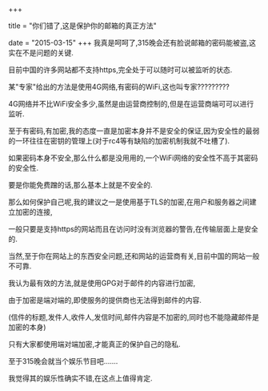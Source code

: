 +++

title = "你们错了,这是保护你的邮箱的真正方法"

date =  "2015-03-15"
+++
我真是呵呵了,315晚会还有脸说邮箱的密码能被盗,这实在不是问题的关键.

目前中国的许多网站都不支持https,完全处于可以随时可以被监听的状态.

某"专家"给出的方法是使用4G网络,有密码的WiFi,这也叫专家?????????

4G网络并不比WiFi安全多少,虽然是由运营商控制的,但是在运营商端可可以进行监听.

至于有密码,有加密,我的态度一直是加密本身并不是安全的保证,因为安全性的最弱的一环往往在密钥的管理上(对于rc4等有缺陷的加密机制我就不吐槽了).

如果密码本身不安全,那么什么都是没用用的,一个WiFi网络的安全性不高于其密码的安全性.

要是你能免费蹭的话,那么基本上就是不安全的.

那么如何保护自己呢,我的建议之一是使用基于TLS的加密,在用户和服务器之间建立加密的连接,

一般只要是支持https的网站而且在访问时没有浏览器的警告,在传输层面上是安全的.

当然,至于你在网站上的东西安全问题,还和网站的运营商有关,目前中国的网站一般不可靠.

我认为最有效的方法,就是使用GPG对于邮件的内容进行加密,

由于加密是端对端的,即使服务的提供商也无法得到邮件的内容.

(信件的标题,发件人,收件人,发信时间,邮件内容是不加密的,同时也不能隐藏邮件是加密的本身)

只有大家都使用端对端加密,才能真正的保护自己的隐私.

至于315晚会就当个娱乐节目吧.......

我觉得其的娱乐性确实不错,在这点上值得肯定.
